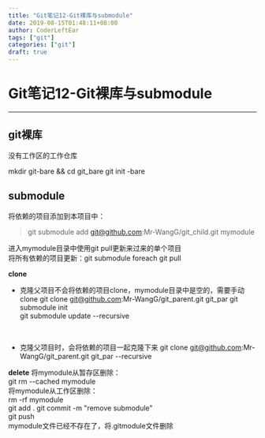 ```yaml
---
title: "Git笔记12-Git裸库与submodule"
date: 2019-08-15T01:48:11+08:00
author: CoderLeftEar
tags: ["git"]
categories: ["git"]
draft: true
---
```


# Git笔记12-Git裸库与submodule
---

## git裸库  

没有工作区的工作仓库

mkdir git-bare && cd git_bare
git init -bare

## submodule

将依赖的项目添加到本项目中：  
> git submodule add git@github.com:Mr-WangG/git_child.git mymodule

进入mymodule目录中使用git pull更新来过来的单个项目  
将所有依赖的项目更新：git submodule foreach git pull  

**clone**
- 克隆父项目不会将依赖的项目clone，mymodule目录中是空的，需要手动clone
git clone git@github.com:Mr-WangG/git_parent.git git_par
git submodule init  
git submodule update --recursive  

<br>

- 克隆父项目时，会将依赖的项目一起克隆下来
git clone git@github.com:Mr-WangG/git_parent.git git_par --recursive

**delete**
将mymodule从暂存区删除：  
git rm --cached mymodule  
将mymodule从工作区删除：  
rm -rf mymodule  
git add .
git commit -m "remove submodule"  
git push  
mymodule文件已经不存在了，将.gitmodule文件删除




